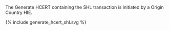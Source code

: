 The Generate HCERT containing the SHL transaction is initiated by a Origin Country HIE.


{% include generate_hcert_shl.svg %}
